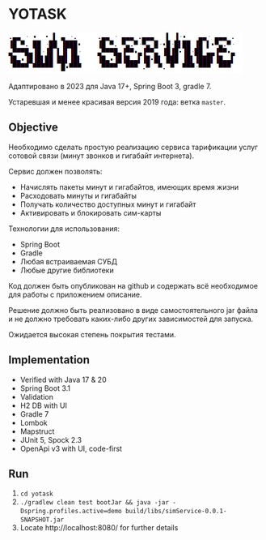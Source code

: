 # YOTASK

![](logo.png)

Адаптировано в 2023 для Java 17+, Spring Boot 3, gradle 7.

Устаревшая и менее красивая версия 2019 года: ветка `master`.

## Objective

Необходимо сделать простую реализацию сервиса тарификации услуг сотовой связи (минут звонков и гигабайт интернета).

Сервис должен позволять:
- Начислять пакеты минут и гигабайтов, имеющих время жизни
- Расходовать минуты и гигабайты
- Получать количество доступных минут и гигабайт
- Активировать и блокировать сим-карты

Технологии для использования:
- Spring Boot
- Gradle
- Любая встраиваемая СУБД
- Любые другие библиотеки

Код должен быть опубликован на github и содержать всё необходимое для работы с приложением описание.

Решение должно быть реализовано в виде самостоятельного jar файла и не должно требовать каких-либо других зависимостей для запуска.

Ожидается высокая степень покрытия тестами.

## Implementation

- Verified with Java 17 & 20
- Spring Boot 3.1
- Validation
- H2 DB with UI
- Gradle 7
- Lombok
- Mapstruct
- JUnit 5, Spock 2.3
- OpenApi v3 with UI, code-first

## Run

1. `cd yotask`
2. `./gradlew clean test bootJar && java -jar -Dspring.profiles.active=demo build/libs/simService-0.0.1-SNAPSHOT.jar`
3. Locate http://localhost:8080/ for further details
